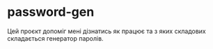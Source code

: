 # password-gen
Цей проєкт допоміг мені дізнатись як працює та з яких складових складається генератор паролів.
